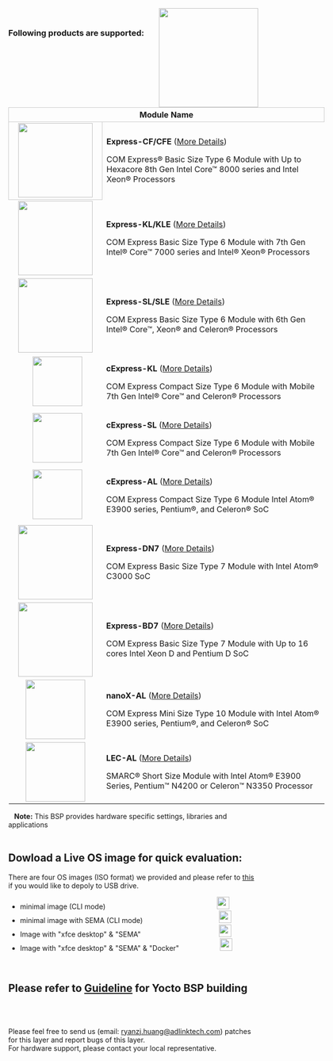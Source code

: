 <img src="https://www.linaro.org/assets/images/projects/yocto-project.png" width="200" align="right">

<br>


### Following products are supported:
<table style="width: 638px;" align="center">
<tbody>
<tr style="height: 22px;">
<th style="height: 22px; width: 632px; text-align: center; border: 1px solid #cccccc;" colspan="2">Module Name</th>
</tr>
<tr style="height: 46px;">
<td style="height: 46px; text-align: center; border: 1px solid #cccccc; width: 173.818px;"><img src="https://lh3.googleusercontent.com/smbjCTWrr7D0-n_Bhl1HAgYadB_oUnDsOlgSk3i4zNSK_wHbAF9JvlMF4oEJv-PZV9lmkYp1ZvmuiR8DxfaK5wZnEGAp1g3rJJrOjexfIA1LNblqyfXAIRLpAN9wJ03MTTWd5JKaoXs-ynXbLqywleaKuPInr48Rpcti1iNdwkvMHQy23_F2cqr7vy_FVCzKDI7EPCGlhpyhRbUuuIghHuEQZ7GYjU3qWK7UtxyaK9VrqroySSbDMGbMETXYccySIzGfSTbFYBO2stXp5f2SZZ8TSb6WSvYChLslasPxwTioHXXejF_NxjSZkEhvfVhRSrlWQI43sofYHlw0BZkx5J42LfagxqgMvshKRla6IgpXJDmfVOFhytYN4Ca6RdBXHCy2fHotUBudKZeBlb-oNdEoIQTRr_b6LVJatM9BgoMb3N_9B6E1ADXv7xNWFiblxCWMz3Rtx4vFzvVlyIjdLUaIL3JfcJZNif44QsO0vhiKKOhk3FN0xULKgX_RT2c0OfMDXCRJ1c8cl-o57KswdKYgGXjzy89luxUZ7kf2rxrmi0B8ng0DceZIiMUiPEf5y5ENDesRHVERRDkonbBrh6YrMVocLO1EcqHKB7O14gQumWEC2M3u5ZMTLeNcJGMNysTHmvRliYs6M32X5KDrdI9x0oAlTA=w552-h420-no" width="150" /></td>
<td style="border-color: grey; width: 458.182px; height: 46px;">
<p><strong>Express-CF/CFE</strong> (<a href="https://www.adlinktech.com/Products/Computer_on_Modules/COMExpressType6/Express-CF_CFE?lang=en" target="_blank" rel="noopener">More Details</a>)</p>
<p>COM Express&reg; Basic Size Type 6 Module with Up to Hexacore 8th Gen Intel Core&trade; 8000 series and Intel Xeon&reg; Processors</p>
</td>
</tr>
<tr style="height: 69px;">
<td style="height: 69px; text-align: center; width: 173.818px;"><img src="https://lh3.googleusercontent.com/S5M44vqY-9Kv2X67CVx9pOdCW1p_N3H5SIqRqD2j2HFykwQGJza2AH9P4NTSj3-QAr-PfzSDrp4Bakhq-jbcYJVNhORXfZdx9bK8gDmhtsZFOYvqjH78jjQGtDhjFB94d_SfWMLa-HBoyshiJ0wxKwpAWRIliQ2ay1FsmoYoJ995Jda0uoPcZvJIjJqfXvbbV8mQIeyfQuK46-ImkcJKyQ3Bd-mqvwpwJ1AlEyE1IgPzJKs8r3PHdk8JLa1nnh25LoeCDCE2lzjoDOC84ZdDglYXY3fg8_O4G4h6r9S805PyrcyVa8oy5wdt_JhhOJFNxOu902S27z1tM4hA41-Vhp5YRYH7dQTAaAlJY6Xwk63WZJO0KUNDrVe2Wv8UVrb9mwX0eqT8-M9Ml5iV-1X5IeBv_2-LwQHejx6f-uzQ-WEE-d_x-zGgEw-gMi3GVnDd8Ones-_UKHc0qM3j0gTO8CLrJFQNZBb8c_lNGLftkgnUVEcPUqIXhTvPXCmuLD2klMTlJV_C-VjN3dXdCTy4wnwzDe2pstmG5LJfBV1ajMzTGCBhk0DM8UmcvWmvM5EtypSZMUBOsSIwYPeoq2n44el7ZjeNjNmbRGeEwVsM6Uv724DKoropXnhp_-DEBCXDv7Z_oOfsG7dPXsGjAGwfhccBJ5y0Nw=w599-h457-no" width="150" /></td>
<td style="width: 458.182px; height: 69px;">
<p><strong>Express-KL/KLE</strong> (<a href="https://www.adlinktech.com/Products/Computer_on_Modules/COMExpressType6/Express-KL_KLE?lang=en" target="_blank" rel="noopener">More Details</a>)</p>
<p>COM Express Basic Size Type 6 Module with 7th Gen Intel&reg; Core&trade; 7000 series and Intel&reg; Xeon&reg; Processors</p>
</td>
</tr>
<tr style="height: 29px;">
<td style="height: 29px; text-align: center; width: 173.818px;"><img src="https://lh3.googleusercontent.com/79mdqoutKhNaIK5IdSNhuh4qx-n2qFjfO92VUUL6lzm8mBONEDVuff0yG2C_dZr1kglT9vIId_YsCQLKqJwd2Z2TamRuzXfTNi5copsw54fBHHNHqURKJM1FUfK-XescbNyHLRl8Hs0rWr5hWrZZSmNGg06MySF9LFyUWIVinJv9IQXea5ObJaWgqAi2MCErTr_MCALB5cu1FZCCQsEC_cHT1HVT9P3InZ-4vKQlZ0EfhBDNT9-zE4mIbqKVBER4CuAu-GnuVwLn0eqPgjrZNHKkFZX11JOWeL-hIhGYaKBqJGjd9bNc8pVhQRwHV2FKrT-pd2ulVJPttv20my4wqDlj-uDPw9rBnvxeffr-awA9FPVnMd5sX5fOLnlpQP00Wj7Hu1leZ2janAgA6kvV77m4f1EZECyorgxcUu-JlzVv4F4x7K1QfI7_6T_cUITyUo9rZoSJwJpkXLSbpQiepCUAZar8CZJ-5ee-bh2QMrdsD_TmHcRUz7_2tExN7y9ZOGzbQx3ZyiPzJxyw49BV8B-LoCV28vuRncPG238Rbx6u7OoSIKeODPYrk7MjdVW-ocoSlCJpDQP3AFwtcibNx7pl7O113Z0CThHEniKtUcGOFyBIW-555oTvvLgrPt2o34kD6ODBwmifPg-KvDczX5-XEfac3A=w631-h481-no" width="150" /></td>
<td style="width: 458.182px; height: 29px;">
<p><strong>Express-SL/SLE</strong> (<a href="https://www.adlinktech.com/Products/Computer_on_Modules/COMExpressType6/Express-SL_SLE?lang=en" target="_blank" rel="noopener">More Details</a>)</p>
<p>COM Express Basic Size Type 6 Module with 6th Gen Intel&reg; Core&trade;, Xeon&reg; and Celeron&reg; Processors</p>
</td>
</tr>
<tr style="height: 29px;">
<td style="width: 173.818px; height: 29px; text-align: center;">&nbsp;&nbsp;<img src="https://lh3.googleusercontent.com/v_opZDoWkp_WT60k1kP80kLQarn_KKyjlaKhhfffhd2TEtR-oV0DAStUY4bZMjRtI-fJgzUsdqTarS5sYBGjpC5B62esoHzbFcg1Yoz5WohQyKytJPVeoO41EQT9pbfZXI7VmOQOMuYK4JvtrXosQhngkebOQ0jSHZ_ccUCv-cUA5Dvp91UuTf_Wt0ErBEAcITUCGfAA5VlFjt1bJ-cLMD0aIquWVMTQE2SBpJkTmLyge_REfWX1INDZLfF1sj6uTbmQUAoeVSLjzbSReS6cY3uQbWphj5A4FAQlV1nzviUHsV5OdDt5T2YIJL4yNn_eXn_YVH1qTHTHbzOZy1jHGKZAGLb0M1Ujlr3ZktLQ4O4QfM6L2iZH-0un9UC4AR2G6Wv7OfPF3bspv6zLPe8pyOmVQJh0vp6vjZu1EuiC0B-O2mFhrswWa1M6UBTtBtsV6Xz9f_WvqP6devLVAyS-e6jOpOPDiJGLL9EYQD85H0T9vT4Zol4YNCjogSCrCnGNq6gCWZKiieoySZJ8fJJ0RzntpcNE8UK9DHiO2LDI3tzGwZT2FjxYCP5-TTN60jkf3yAoMcTAqElTy6kllJbylme84w1tOk8KUBincZ2QqaJlIKVBrLtgQ88sCzuinTw1ft5lf3b8hT_tfNLcmqSSlZqJ6qjAkw=w583-h578-no" width="100" /></td>
<td style="width: 458.182px; height: 29px;">
<p><strong>cExpress-KL</strong> (<a href="https://www.adlinktech.com/Products/Computer_on_Modules/COMExpressType6Compact/cExpress-KL?lang=en" target="_blank" rel="noopener">More Details</a>)</p>
<p>COM Express Compact Size Type 6 Module with Mobile 7th Gen Intel&reg; Core&trade; and Celeron&reg; Processors&nbsp;</p>
</td>
</tr>
<tr style="height: 30.7273px;">
<td style="width: 173.818px; height: 30.7273px; text-align: center;">&nbsp;&nbsp;<img src="https://lh3.googleusercontent.com/sEWSs1rDNUsL1WQ6V1YCm_KUpSOVyGxMMCcrw4LpBVRpYc4vKMJVvDtSboA9FNs5J0Z9pGh5grzvIwjh4eXylz3_ZEoqnCi4gTYYn5JCnlHwt0y7hk_tkAVHSw7H-oqR5sXGyEu4nzpKve1jv_IEZWt-2zmlTWkMCW7lfJ6IwPcVAcDmI9t4SvRngJgtYqoRsCPudCp0kG6SBpwQ_8hW1ik3ymWHUgPzezpQWAxmw23g8jV4AurlHjBBK7RtGF090AUJ90mCpB2kJ1K_fsW8CX_zFJwfMWisbqkSeqn3UcV8fdZF9uhKt-ZdFct8-h--fAwsL5Od1eW_CPTL7u2MpRtR9aYzQllnKUsafshdn0m2powwM8tA96Ej2RKd3NBMMjfAyz4y7iTQ4lKcuAJmQ9z0YIL9GNhZefve6DRgT27Q4HQpv1Q6NWBStdRPD_ZqQlA-x_KyKkLdIZ8K-9QqQkBAOHZeDaIxS-OM1zUmUZyA8nZgiXK3cKwyupfVwlAUvNo54Bw9r2rNYJocSCo9ZRoEYAUBU5cOLluEbDpcVJqEsB7ytICKxEQqhKvKlgaua4e8aJa11Auh34s89QljO31hp09k5ErUGWA5YPcSl4ho-S0Fqi5QuDnYHY-IdZH1SlMQFYetYQaebPrYCk17UIbe3gdYvQ=w234-h236-no" width="100" /></td>
<td style="width: 458.182px; height: 30.7273px;">
<p><strong>cExpress-SL</strong> (<a href="https://www.adlinktech.com/Products/Computer_on_Modules/COMExpressType6Compact/cExpress-SL?lang=en" target="_blank" rel="noopener">More Details</a>)</p>
<p>COM Express Compact Size Type 6 Module with Mobile 7th Gen Intel&reg; Core&trade; and Celeron&reg; Processors&nbsp;</p>
</td>
</tr>
<tr style="height: 29px;">
<td style="width: 173.818px; height: 29px; text-align: center;">&nbsp;&nbsp;<img src="https://lh3.googleusercontent.com/CiiMpn3zZpkK77WXJ9OrmGLhr3KlGhFSWYIW_6mlwWpv7NpxwczpT9RjvRydpWD7jSpgrGuhNdXnnljBSE3Z5vb-EIYh3qgG-dJjefGvTj5pk64xZgno7JKusfiZ_ZlGaH6LprNSgLoDYlSNQq-TzJJP7acdx6oV0hkybNvNEl_i4jCGv23omTs0mucXz5PTwZq3H3LVHFkDHpeLEj3oIXFX3buxlPGLYCnkxBdH2l1yY9XPJdd4qBRzDUGEOXSGfq2c49aLPDVacYWP_YKY-t27AyyL38TIjB0yb6ToVVPcEGXXw4HYVxwGIi-wegkCOVwH44Xnn3Gq4RuVDLA2VfTdk3gkXK_ws8ry7JZ5qSp71n2AkEEtAlHykpOmtRKqoi0o13kO7KMgJuwkDto0knTSAz2X2XkvrtCS137-EPRjwL69i1Vq8XudxKsCBe5eTH5nv2etfVKINrnoIvMYdMc3ibdmk-srqWgxG6Z--YdKkb9wDInrYHEJ5s6EnC3-7PGQ0j_WHvTcV0E_yHPg9rkicyqNIPEjd3HKZajl_2jG3u6XK_tjARH3RfLu5CXo9uiwPu5vKCRbBZeiJHIb_oJDH4gz6uLKyNLXNW1xu2mfTVFJRj8bKzfwKxwys4-cDFkHfW-Bx4ufcjzlwT9uEKAzwC81Lg=w235-h236-no" width="100" /></td>
<td style="width: 458.182px; height: 29px;">
<p><strong>cExpress-AL</strong>&nbsp;(<a href="https://www.adlinktech.com/Products/Computer_on_Modules/COMExpressType6Compact/cExpress-AL?lang=en" target="_blank" rel="noopener">More Details</a>)</p>
<p>COM Express Compact Size Type 6 Module Intel Atom&reg; E3900 series, Pentium&reg;, and Celeron&reg; SoC&nbsp;</p>
</td>
</tr>
<tr style="height: 29px;">
<td style="width: 173.818px; height: 29px; text-align: center;"><img src="https://lh3.googleusercontent.com/_anryTv8e0Y6laVEUKTPuI9a1uG8vltxy8NTTYFP8WCN0bJliPH8VHR8Vo1KBs_RgehW6iJjkcJNBbYPYAlxeTz1P4T5E3NfnOXWGeQUikP3joFtw7Wi8L3DQpLBnaIQI8ZhdZSkUuwJzvjX9GyOztXbyds8L5MfA52A09oWKp1KtzH98hRyLZ3lbkiihENW-KdkjGoS0FxePXwfvCsjdTvOLisjDG88bnhSOt7rVCaGrAkG48pX-fnGH13Nxiq7BCv8fiuJVTMpMolpH-eUG2RsxUKJV_BnoKdXTU0avRmjVXdVsayfqqW3bBvrXBDjpGKqj--Tf_7gSYZZBobR7V_HU44erBDHVfU1GGrpFmteQEeT2hB_rDl7m6bGh6XE0jb4YL6f6iYeCiwJThBME3HaLjGRbnqgHd1IAbHrRMLA1gzJa64xr3Qg6c6EnX780upRQXzkwmfQsm0cm6lYOjZt52YnFfs1BB_ByiIumX3b2-ik5BqKfxxqKJ8fhY3OlajSyTTTUgSmHm8zYpgEifhx4tGBIu5ku0k0Gp6y-Bsf2BeuvC6IY4BAZnpQpIcx-igJEZIDRjWU8RoDm6qkF4JnWgzfFY3hl6OMLKwQhVgAqD5QLEJq1V7npCfjvDumYQ_0RR6yE_VHfi3yWpqMSKxJbzvzKQ=w309-h236-no" width="150" /></td>
<td style="width: 458.182px; height: 29px;">
<p><strong>Express-DN7</strong>&nbsp;(<a href="https://www.adlinktech.com/Products/Computer_on_Modules/COMExpressType7/Express-DN7?lang=en" target="_blank" rel="noopener">More Details</a>)</p>
<p>COM Express Basic Size Type 7 Module with Intel Atom&reg; C3000 SoC</p>
</td>
</tr>
<tr style="height: 29px;">
<td style="width: 173.818px; height: 29px; text-align: center;"><img src="https://lh3.googleusercontent.com/BA09mV88zNbdX9lVotmsqWee3070l-kSa1MwIQ34KUEO0b5FUY7-JX-RoEMh_B28Tamgzl0-6uma8kd4HuqmIJaeWlDYaP_gdhTqZBKrK5f-lUqSTpWAF7ztiSm_ewypZqzpjJCyvuszpiJj8O8gXssxmDE6bgqRNuhAagzjYJF74yrL938JBLcQ2ntb_V544r-Z-NRHZpU_v6BqPJZ_VriLTebv5sEqHxpREfG-LOz8GDrkdQKeTkaiSYZ8ePYC6hGVs8_pCu0JR1dgfz5b7YlZ0etyYhQ-iVdVIVmtCTr2stkTQcypgtrsd0GU5A3xMqeokdlXqQ7shQpSfhAs6ePNzD_sCYV4kslLol0CmOkd2Q5LvUi9glhcTi7MihJSRK9j4b94bcqzuYBjlMIwroaF2PN613TWXlCzmxyObZ1bsUedI0ZmWPMmyJfOuf2X3wwOElaFN2DrIE1OAYNtHecYb6x_h7aoCCmzZUyFh_fb4_K33uSXPqx9c3BZSgKi0EFpABXNL791tMs0B8DRL-0mwdDBjiSkTNOmQMfNV5qHQQJRMi_ySXt2xhTW2V4Yx2acMVn9JQ53KDLcOsAlmgLGB_AYBtiSJktnbDP5COjZCNZMdRTioR-2QtETI7N_WDLR_-k1kC_GAqqDlDkTXLrLT9c1rA=w660-h501-no" width="150" /></td>
<td style="width: 458.182px; height: 29px;">
<p><strong>Express-BD7</strong>&nbsp;(<a href="https://www.adlinktech.com/Products/Computer_on_Modules/COMExpressType7/Express-BD7?lang=en" target="_blank" rel="noopener">More Details</a>)</p>
<p>COM Express Basic Size Type 7 Module with Up to 16 cores Intel Xeon D and Pentium D SoC</p>
</td>
</tr>
<tr style="height: 29px;">
<td style="width: 173.818px; height: 29px; text-align: center;"><img src="https://lh3.googleusercontent.com/zgQbPXigCFqPNFsZPXKjO39pAKdFfdY3Q5M5u6_s0Zi-UpbFRzgCT2cPZNF4YiMskmi6OZiAgp5maehD3W4Gtp-gU9F37L4loAvMOZtV_yhoBEfMkOtTDWBcheqLqEWyD7rjfFkIK9LWf0DH8rqefBtIDJJt1wvw6rIFRT8MWHFmWbBBlO1pZQejpcRU3pvAbCiW8aV8AdkfmhLMFMYLR4jBVcYedp3DK9LYZqxwRAbnMyQJsgderBhQTBeZ9wl8xQHQAfCXJPYb1SqTfwmRzOxP_N_3kgjCv_2QlwFMjb3KQN2hrD9lQCPg8-F6GEexXL5SRCEq5cW0_-LAM_7kIGCKfUc8Mw8Jf0X3M1jn2ZZnJOqVy68hd9KMpNqGmRA3zORjuCzVKTFH2Qf5Yq7HJdFyeqyl1jR1vPNQDrQdvtdIoFBbO7n_L1hFiY8BilsoBPXTcPCGLYCkGMUjdXssCqUrQfcUD_ii7xKwEG6rgu_e61TsC2qF1k4olnedyWl5TY56LWodxOYWOStD8oDLB2oiPe-WH9oOdgo9AhZ6dN9iOy0R-tyorZoud0Z1w5bHYOSvuyvVhOQt-wtDNtwTKwj2M7DLPUuzZXTE0OvdAb89VMBwCehUVlydshkYajr31miNg1ArT7UBREEpZDZczDExocLyVA=w668-h438-no" width="120" /></td>
<td style="width: 458.182px; height: 29px;">
<p><strong>nanoX-AL</strong>&nbsp;(<a href="https://www.adlinktech.com/Products/Computer_on_Modules/COMExpressType10/nanoX-AL?lang=en" target="_blank" rel="noopener">More Details</a>)</p>
<p>COM Express Mini Size Type 10 Module with Intel Atom&reg; E3900 series, Pentium&reg;, and Celeron&reg; SoC&nbsp;</p>
</td>
</tr>
<tr style="height: 96px;">
<td style="text-align: center; width: 173.818px; height: 96px;"><img src="https://lh3.googleusercontent.com/DwLHajZCSneXxEkYPDdlpPc-qLoXv6LmW08hK1bFux4e8I1cLdOZz8jIK9TgvBdH9wI7oxgekTuyPOlvRde587NK1n2_TsQI5xuczGCwWP5rNyt6USCPDjC3m-OiUYcHshcO569hpe4qi1tzEOghyoS5npAKGT16jr_eZ3iG3_78j6V_lZIGgjBK1SKEOJ1h1Z_ZUJJz_GIKB7J1mok21PlWnpc01Tc4xm6huVXMoigEYEx4LlCD40tmrKZ3dtB5fenUcYIWMKIFNS27pe0k5uj4CWWSUvTOQui6C6F3MtNckX0h6bGeEAT7gnbp7Q1UH8hjoZtpHZVfqtQupwVpMcsNV20f-Bfz5h3sLTH1eO3pJZVuY6WWcUamI2XrqjTqFNrMi-OMsVNINl4Y4-OESGZEqMqJRIVOurTgaqkNorx2T2KT_vI72yXbH8i35qT46BMHHoZ-I0pTaSxK4XOItZ1xoPyiVRh_INR6zcuoTphyxJayktWCRjtn0VGkv2zmaH9KNNNbl4jrpBJpHCROlRVQo7Kxw7_mgX0g1BzM_IP3rWjlTezVBKh4Fq_eyGiOEKmlaCvtULVoW4n3QJMBd30qARygYfqPx21FNnZeODNM8L65NKH4tNNrtiDVQSaRJv7aiwbfyUBo2coGzBpWW_MM-dMCng=w883-h558-no" width="120" /></td>
<td style="width: 458.182px; height: 96px;">
<p><strong>LEC-AL</strong>&nbsp;(<a href="https://www.adlinktech.com/Products/Computer_on_Modules/SMARC/LEC-AL?lang=en" target="_blank" rel="noopener">More Details</a>)</p>
<p>SMARC&reg; Short Size Module with Intel Atom&reg; E3900 Series, Pentium&trade; N4200 or Celeron&trade; N3350 Processor&nbsp;</p>
</td>
</tr>
</tbody>
</table>


&nbsp;&nbsp; **Note:** This BSP provides hardware specific settings, libraries and applications
<br>
<br>

## Dowload a Live OS image for quick evaluation:

There are four OS images (ISO format) we provided and please refer to <a href="https://github.com/ADLINK/meta-adlink-x86-64bit/wiki/02.-How-to-install-Yocto-Linux-to-USB-Drive" width="25" />this</a> if you would like to depoly to USB drive.

<ul>
<li>minimal image (CLI mode)&nbsp; &nbsp; &nbsp; &nbsp; &nbsp; &nbsp; &nbsp; &nbsp; &nbsp; &nbsp; &nbsp; &nbsp; &nbsp; &nbsp; &nbsp; &nbsp; &nbsp; &nbsp; &nbsp; &nbsp; &nbsp; &nbsp; &nbsp; &nbsp; &nbsp; &nbsp;&nbsp;&nbsp;&nbsp;&nbsp;&nbsp;&nbsp;<a href="https://drive.google.com/file/d/1bh_AH7W4no2DJvavmWP9UDxaJ0GBnn0Y/view?usp=sharing" target="_blank" rel="noopener"><img src="https://cdn3.iconfinder.com/data/icons/wireless/512/4-512.png" width="25" /></a></li>
<li>minimal image with SEMA (CLI mode)&nbsp; &nbsp; &nbsp; &nbsp; &nbsp; &nbsp; &nbsp; &nbsp; &nbsp; &nbsp; &nbsp; &nbsp; &nbsp; &nbsp; &nbsp; &nbsp; &nbsp;&nbsp;&nbsp;&nbsp;&nbsp;&nbsp;&nbsp;<a href="https://drive.google.com/file/d/13pJtZcn5QBy_lJGVyP1Ws4dy491MzQy8/view?usp=sharing"><img src="https://cdn3.iconfinder.com/data/icons/wireless/512/4-512.png" width="25" /></a></li>
<li>Image with "xfce desktop" &amp; "SEMA"&nbsp; &nbsp; &nbsp; &nbsp; &nbsp; &nbsp;&nbsp; &nbsp; &nbsp; &nbsp; &nbsp; &nbsp; &nbsp; &nbsp; &nbsp; &nbsp; &nbsp; &nbsp;&nbsp;&nbsp;&nbsp;&nbsp;&nbsp;&nbsp;<a href="https://drive.google.com/file/d/1nyHvEHqcukYTOrTP8mqAfhH58g5da7KZ/view?usp=sharing" target="_blank" rel="noopener"><img src="https://cdn3.iconfinder.com/data/icons/wireless/512/4-512.png" width="25" /></a></li>
<li>Image with "xfce desktop" &amp; "SEMA" &amp; "Docker"&nbsp; &nbsp; &nbsp; &nbsp;&nbsp; &nbsp; &nbsp; &nbsp;&nbsp;&nbsp;&nbsp;&nbsp;&nbsp;&nbsp;&nbsp;<a href="https://drive.google.com/file/d/1OjPXihQwvbFlo1lTfrk_rnTdCM8w4e03/view?usp=sharing" target="_blank" rel="noopener"><img src="https://cdn3.iconfinder.com/data/icons/wireless/512/4-512.png" width="25" /></a></li>
</ul>
      
<br>

## Please refer to [Guideline](https://github.com/ADLINK/meta-adlink-x86-64bit/wiki) for Yocto BSP building

<br> 
 
 
<br>

Please feel free to send us (email: ryanzj.huang@adlinktech.com) patches for this layer and report bugs of this layer. 
<br>For hardware support, please contact your local representative.
